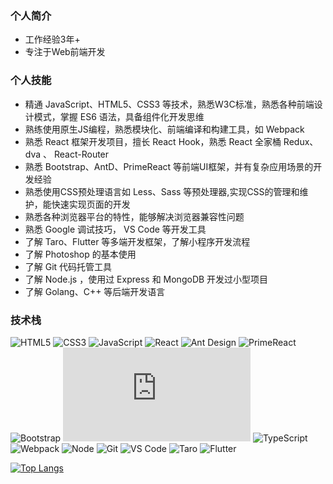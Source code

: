 ### 个人简介

- 工作经验3年+
- 专注于Web前端开发

### 个人技能

- 精通 JavaScript、HTML5、CSS3 等技术，熟悉W3C标准，熟悉各种前端设计模式，掌握 ES6 语法，具备组件化开发思维
- 熟练使用原生JS编程，熟悉模块化、前端编译和构建工具，如 Webpack
- 熟悉 React 框架开发项目，擅长 React Hook，熟悉 React 全家桶 Redux、dva 、 React-Router
- 熟悉 Bootstrap、AntD、PrimeReact 等前端UI框架，并有复杂应用场景的开发经验
- 熟悉使用CSS预处理语言如 Less、Sass 等预处理器,实现CSS的管理和维护，能快速实现页面的开发
- 熟悉各种浏览器平台的特性，能够解决浏览器兼容性问题
- 熟悉 Google 调试技巧， VS Code 等开发工具
- 了解 Taro、Flutter 等多端开发框架，了解小程序开发流程
- 了解 Photoshop 的基本使用
- 了解 Git 代码托管工具
- 了解 Node.js ，使用过 Express 和 MongoDB 开发过小型项目
- 了解 Golang、C++ 等后端开发语言
### 技术栈

![HTML5](https://img.shields.io/badge/-HTML5-%23E44D27?style=for-the-badge&logo=html5&logoColor=ffffff)
![CSS3](https://img.shields.io/badge/-CSS3-%231572B6?style=for-the-badge&logo=css3)
![JavaScript](https://img.shields.io/badge/-JavaScript-%23F7DF1C?style=for-the-badge&logo=javascript&logoColor=000000&labelColor=%23F7DF1C&color=%23FFCE5A)
![React](https://img.shields.io/badge/-React-%23282C34?style=for-the-badge&logo=react)
![Ant Design](https://ant.design/docs/react/getting-started-cn)
![PrimeReact](https://www.primefaces.org/primereact/)
![Bootstrap](https://getbootstrap.com/)
![Echarts](https://echarts.apache.org/zh/index.html)
![TypeScript](https://img.shields.io/badge/-TypeScript-%23031d30?style=for-the-badge&logo=typescript)
![Webpack](https://img.shields.io/badge/-Webpack-%232C3A42?style=for-the-badge&logo=webpack)
![Node](https://img.shields.io/badge/-NodeJS-%23F05032?style=for-the-badge&logo=Node.js&logoColor=%23ffffff)
![Git](https://img.shields.io/badge/-Git-%23F05032?style=for-the-badge&logo=git&logoColor=%23ffffff)
![VS Code](https://img.shields.io/badge/-VSCode-%23007ACC?style=for-the-badge&logo=visual-studio-code)
![Taro](https://taro.aotu.io/)
![Flutter](https://flutter.dev/?gclid=CjwKCAjw87SHBhBiEiwAukSeUf4qksdOOPhUq5Go-QbHhYBa-0vTi2LTylDPX7dan8Zap1H6MrMpvhoCIYAQAvD_BwE&gclsrc=aw.ds)

[![Top Langs](https://github-readme-stats.vercel.app/api/top-langs/?username=Tammy-zting&layout=compact)](https://github.com/anuraghazra/github-readme-stats)
